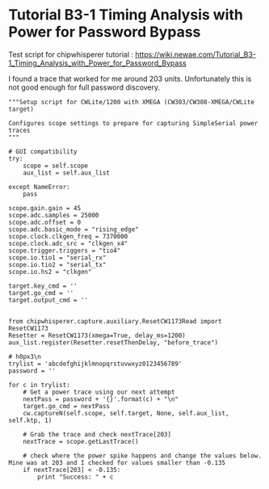 
# Tutorial B3-1 Timing Analysis with Power for Password Bypass

Test script for chipwhisperer tutorial : https://wiki.newae.com/Tutorial_B3-1_Timing_Analysis_with_Power_for_Password_Bypass

I found a trace that worked for me around 203 units. Unfortunately this is not good enough for full password discovery.

```
"""Setup script for CWLite/1200 with XMEGA (CW303/CW308-XMEGA/CWLite target)

Configures scope settings to prepare for capturing SimpleSerial power traces
"""

# GUI compatibility
try:
    scope = self.scope
    aux_list = self.aux_list

except NameError:
    pass
    
scope.gain.gain = 45
scope.adc.samples = 25000
scope.adc.offset = 0
scope.adc.basic_mode = "rising_edge"
scope.clock.clkgen_freq = 7370000
scope.clock.adc_src = "clkgen_x4"
scope.trigger.triggers = "tio4"
scope.io.tio1 = "serial_rx"
scope.io.tio2 = "serial_tx"
scope.io.hs2 = "clkgen"

target.key_cmd = ''
target.go_cmd = ''
target.output_cmd = ''


from chipwhisperer.capture.auxiliary.ResetCW1173Read import ResetCW1173
Resetter = ResetCW1173(xmega=True, delay_ms=1200)
aux_list.register(Resetter.resetThenDelay, "before_trace")

# h0px3\n
trylist = 'abcdefghijklmnopqrstuvwxyz0123456789'
password = ''

for c in trylist:
    # Get a power trace using our next attempt
    nextPass = password + '{}'.format(c) + "\n"
    target.go_cmd = nextPass
    cw.captureN(self.scope, self.target, None, self.aux_list, self.ktp, 1)
        
    # Grab the trace and check nextTrace[203]
    nextTrace = scope.getLastTrace()
    
    # check where the power spike happens and change the values below. Mine was at 203 and I checked for values smaller than -0.135
    if nextTrace[203] < -0.135: 
        print "Success: " + c

```
